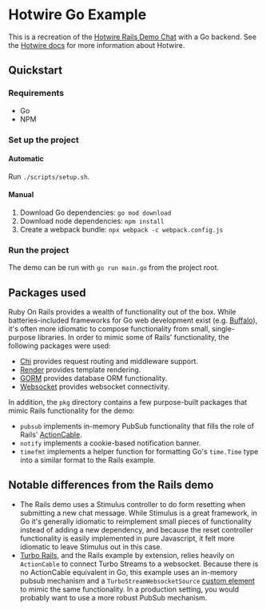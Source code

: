 # Hotwire Go Example

This is a recreation of the [Hotwire Rails Demo Chat](https://github.com/hotwired/hotwire-rails-demo-chat) with a Go backend.
See the [Hotwire docs](https://hotwire.dev) for more information about Hotwire.

## Quickstart

### Requirements

* Go
* NPM

### Set up the project

#### Automatic

Run `./scripts/setup.sh`.

#### Manual

1. Download Go dependencies: `go mod download`
1. Download node dependencies: `npm install`
1. Create a webpack bundle: `npx webpack -c webpack.config.js`

### Run the project

The demo can be run with `go run main.go` from the project root.

## Packages used

Ruby On Rails provides a wealth of functionality out of the box.
While batteries-included frameworks for Go web development exist (e.g. [Buffalo](https://gobuffalo.io)), 
it's often more idiomatic to compose functionality from small, single-purpose libraries. 
In order to mimic some of Rails' functionality, the following packages were used:

* [Chi](https://github.com/go-chi/chi) provides request routing and middleware support.
* [Render](https://github.com/unrolled/render) provides template rendering.
* [GORM](https://gorm.io) provides database ORM functionality.
* [Websocket](https://nhooyr.io/websocket) provides websocket connectivity.

In addition, the `pkg` directory contains a few purpose-built packages that mimic Rails functionality for the demo:

* `pubsub` implements in-memory PubSub functionality that fills the role of Rails' [ActionCable](https://edgeguides.rubyonrails.org/action_cable_overview.html).
* `notify` implements a cookie-based notification banner.
* `timefmt` implements a helper function for formatting Go's `time.Time` type into a similar format to the Rails example.

## Notable differences from the Rails demo

* The Rails demo uses a Stimulus controller to do form resetting when submitting a new chat message.
While Stimulus is a great framework, in Go it's generally idiomatic to reimplement small pieces of functionality instead of adding a new dependency, and because the reset controller functionality is easily implemented in pure Javascript, it felt more idiomatic to leave Stimulus out in this case.
* [Turbo Rails](https://github.com/hotwired/turbo-rails), and the Rails example by extension, relies heavily on `ActionCable` to connect Turbo Streams to a websocket.
Because there is no ActionCable equivalent in Go, this example uses an in-memory pubsub mechanism and a `TurboStreamWebsocketSource` [custom element](https://developer.mozilla.org/en-US/docs/Web/Web_Components/Using_custom_elements) to mimic the same functionality.
In a production setting, you would probably want to use a more robust PubSub mechanism.